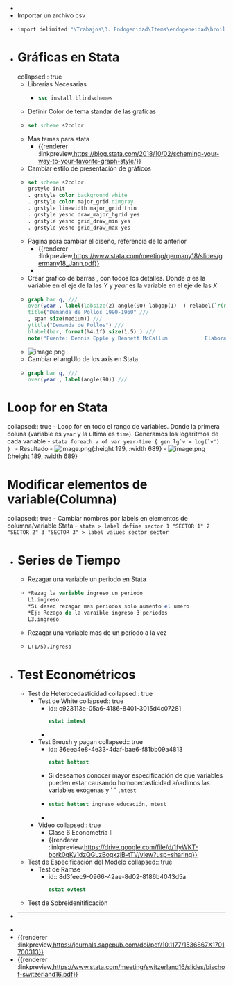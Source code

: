 -
- Importar un archivo csv
- ```Stata
  import delimited "\Trabajos\3. Endogenidad\Items\endogeneidad\broiler.csv"
  ```
- #  [](#1.) Gráficas en Stata
  collapsed:: true
	- Librerías Necesarias
		- ```stata
		  ssc install blindschemes
		  ```
	- Definir Color de tema standar de las graficas
	- ```stata
	  set scheme s2color
	  ```
	- Mas temas para stata
		- {{renderer :linkpreview,https://blog.stata.com/2018/10/02/scheming-your-way-to-your-favorite-graph-style/}}
	- Cambiar estilo de presentación de gráficos
	- ```stata
	  set scheme s2color
	  grstyle init
	  . grstyle color background white
	  . grstyle color major_grid dimgray
	  . grstyle linewidth major_grid thin
	  . grstyle yesno draw_major_hgrid yes
	  . grstyle yesno grid_draw_min yes
	  . grstyle yesno grid_draw_max yes
	  ```
	- Pagina para cambiar el diseño, referencia de lo anterior
		- {{renderer :linkpreview,https://www.stata.com/meeting/germany18/slides/germany18_Jann.pdf}}
		-
	- Crear grafico  de barras , con todos los detalles. Donde $q$ es la variable en el eje de la las $Y$ y $year$ es la variable en el eje de las $X$
	- ```stata
	  graph bar q, ///
	  over(year , label(labsize(2) angle(90) labgap(1)  ) relabel(`r(relabel)')) ///
	  title("Demanda de Pollos 1990-1960" ///
	  , span size(medium)) ///
	  ytitle("Demanda de Pollos") ///
	  blabel(bar, format(%4.1f) size(1.5) ) ///
	  note("Fuente: Dennis Epple y Bennett McCallum            Elaboración: Autor  ")  
	  ```
	- ![image.png](../assets/image_1638964870055_0.png)
	- Cambiar el angUlo de los axis en Stata
	- ```stata
	  graph bar q, ///
	  over(year , label(angle(90)) ///
	  ```
# [](#2.) Loop for en Stata
collapsed:: true
	- Loop for en todo el rango de variables. Donde la primera coluna (variable es  `year` y la ultima es `time`). Generamos los logaritmos de cada variable
	- ```stata
	  foreach v of var year-time {
	  gen lg`v'= log(`v')
	   }
	  ```
	- Resultado
		- ![image.png](../assets/image_1638965003258_0.png){:height 199, :width 689}
		- ![image.png](../assets/image_1638965051829_0.png){:height 189, :width 689}
# [](#3.)  Modificar elementos de variable(Columna)
collapsed:: true
	- Cambiar nombres por labels en elementos de columna/variable Stata
	- ```stata
	  > label define sector 1 "SECTOR 1" 2 "SECTOR 2" 3 "SECTOR 3"
	  > label values sector sector
	  ```
- # [](#4.)  Series de Tiempo
	- Rezagar una variable un periodo en Stata
	- ```stata
	  *Rezag la variable ingreso un periodo
	  L1.ingreso
	  *Si deseo rezagar mas periodos solo aumento el umero
	  *Ej: Rezago de la varaible ingreso 3 periodos
	  L3.ingreso
	  ```
	- Rezagar una variable mas de un periodo a la vez
	- ```stata
	  L(1/5).Ingreso
	  ```
- # [](#6.)  Test Econométricos
	- Test de Heterocedasticidad
	  collapsed:: true
		- Test de White
		  collapsed:: true
			- id:: c923113e-05a6-4186-8401-3015d4c07281
			  ```stata
			  estat imtest
			  ```
			-
		- Test Breush y pagan
		  collapsed:: true
			- id:: 36eea4e8-4e33-4daf-bae6-f81bb09a4813
			  ```stata
			  estat hettest
			  ```
			- Si deseamos conocer mayor especificación de que variables pueden estar causando homocedasticidad  añadimos las variables exógenas y ' ' `,mtest`
			- ```stata
			  estat hettest ingreso educación, mtest
			  ```
			-
		- Video
		  collapsed:: true
			- Clase 6 Econometría II
			- {{renderer :linkpreview,https://drive.google.com/file/d/1fyWKT-bprk0qKy1dzQGLzBogxzjB-tTV/view?usp=sharing}}
	- Test de Especificación del Modelo
	  collapsed:: true
		- Test de Ramse
			- id:: 8d3feec9-0966-42ae-8d02-8186b4043d5a
			  ```stata
			  estat ovtest
			  ```
	- Test de Sobreidenitificación
-
  ---
-
- {{renderer :linkpreview,https://journals.sagepub.com/doi/pdf/10.1177/1536867X1701700313}}
- {{renderer :linkpreview,https://www.stata.com/meeting/switzerland16/slides/bischof-switzerland16.pdf}}